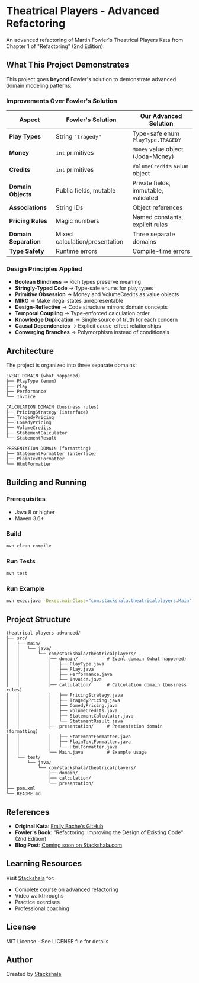 # Theatrical Players - Advanced Refactoring

An advanced refactoring of Martin Fowler's Theatrical Players Kata from Chapter 1 of "Refactoring" (2nd Edition).

## What This Project Demonstrates

This project goes **beyond** Fowler's solution to demonstrate advanced domain modeling patterns:

### Improvements Over Fowler's Solution

| Aspect | Fowler's Solution | Our Advanced Solution |
|--------|------------------|----------------------|
| **Play Types** | String `"tragedy"` | Type-safe enum `PlayType.TRAGEDY` |
| **Money** | `int` primitives | `Money` value object (Joda-Money) |
| **Credits** | `int` primitives | `VolumeCredits` value object |
| **Domain Objects** | Public fields, mutable | Private fields, immutable, validated |
| **Associations** | String IDs | Object references |
| **Pricing Rules** | Magic numbers | Named constants, explicit rules |
| **Domain Separation** | Mixed calculation/presentation | Three separate domains |
| **Type Safety** | Runtime errors | Compile-time errors |

### Design Principles Applied

- **Boolean Blindness** → Rich types preserve meaning
- **Stringly-Typed Code** → Type-safe enums for play types
- **Primitive Obsession** → Money and VolumeCredits as value objects
- **MIRO** → Make illegal states unrepresentable
- **Design-Reflective** → Code structure mirrors domain concepts
- **Temporal Coupling** → Type-enforced calculation order
- **Knowledge Duplication** → Single source of truth for each concern
- **Causal Dependencies** → Explicit cause-effect relationships
- **Converging Branches** → Polymorphism instead of conditionals

## Architecture

The project is organized into three separate domains:

```
EVENT DOMAIN (what happened)
├── PlayType (enum)
├── Play
├── Performance
└── Invoice

CALCULATION DOMAIN (business rules)
├── PricingStrategy (interface)
├── TragedyPricing
├── ComedyPricing
├── VolumeCredits
├── StatementCalculator
└── StatementResult

PRESENTATION DOMAIN (formatting)
├── StatementFormatter (interface)
├── PlainTextFormatter
└── HtmlFormatter
```

## Building and Running

### Prerequisites
- Java 8 or higher
- Maven 3.6+

### Build
```bash
mvn clean compile
```

### Run Tests
```bash
mvn test
```

### Run Example
```bash
mvn exec:java -Dexec.mainClass="com.stackshala.theatricalplayers.Main"
```

## Project Structure

```
theatrical-players-advanced/
├── src/
│   ├── main/
│   │   └── java/
│   │       └── com/stackshala/theatricalplayers/
│   │           ├── domain/           # Event domain (what happened)
│   │           │   ├── PlayType.java
│   │           │   ├── Play.java
│   │           │   ├── Performance.java
│   │           │   └── Invoice.java
│   │           ├── calculation/      # Calculation domain (business rules)
│   │           │   ├── PricingStrategy.java
│   │           │   ├── TragedyPricing.java
│   │           │   ├── ComedyPricing.java
│   │           │   ├── VolumeCredits.java
│   │           │   ├── StatementCalculator.java
│   │           │   └── StatementResult.java
│   │           ├── presentation/     # Presentation domain (formatting)
│   │           │   ├── StatementFormatter.java
│   │           │   ├── PlainTextFormatter.java
│   │           │   └── HtmlFormatter.java
│   │           └── Main.java         # Example usage
│   └── test/
│       └── java/
│           └── com/stackshala/theatricalplayers/
│               ├── domain/
│               ├── calculation/
│               └── presentation/
├── pom.xml
└── README.md
```

## References

- **Original Kata**: [Emily Bache's GitHub](https://github.com/emilybache/Theatrical-Players-Refactoring-Kata)
- **Fowler's Book**: "Refactoring: Improving the Design of Existing Code" (2nd Edition)
- **Blog Post**: [Coming soon on Stackshala.com](https://www.stackshala.com)

## Learning Resources

Visit [Stackshala](https://www.stackshala.com) for:
- Complete course on advanced refactoring
- Video walkthroughs
- Practice exercises
- Professional coaching

## License

MIT License - See LICENSE file for details

## Author

Created by [Stackshala](https://www.stackshala.com)
